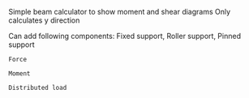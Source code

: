 
Simple beam calculator to show moment and shear diagrams
Only calculates y direction

Can add following components:
    Fixed support, Roller support, Pinned support
    
    Force
    
    Moment
    
    Distributed load